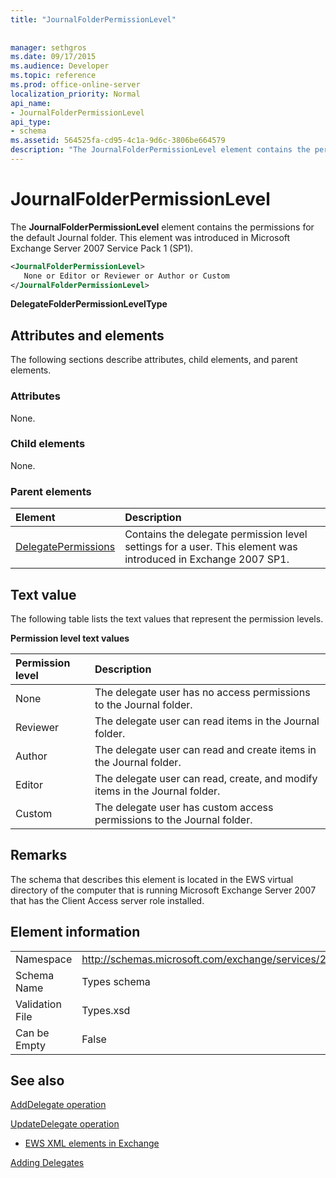 ```yaml
---
title: "JournalFolderPermissionLevel"
 
 
manager: sethgros
ms.date: 09/17/2015
ms.audience: Developer
ms.topic: reference
ms.prod: office-online-server
localization_priority: Normal
api_name:
- JournalFolderPermissionLevel
api_type:
- schema
ms.assetid: 564525fa-cd95-4c1a-9d6c-3806be664579
description: "The JournalFolderPermissionLevel element contains the permissions for the default Journal folder. This element was introduced in Microsoft Exchange Server 2007 Service Pack 1 (SP1)."
---
```


# JournalFolderPermissionLevel

The **JournalFolderPermissionLevel** element contains the permissions for the default Journal folder. This element was introduced in Microsoft Exchange Server 2007 Service Pack 1 (SP1). 
  
```xml
<JournalFolderPermissionLevel>
   None or Editor or Reviewer or Author or Custom
</JournalFolderPermissionLevel>
```

 **DelegateFolderPermissionLevelType**
## Attributes and elements

The following sections describe attributes, child elements, and parent elements.
  
### Attributes

None.
  
### Child elements

None.
  
### Parent elements

|**Element**|**Description**|
|:-----|:-----|
|[DelegatePermissions](delegatepermissions.md) <br/> |Contains the delegate permission level settings for a user. This element was introduced in Exchange 2007 SP1.  <br/> |
   
## Text value

The following table lists the text values that represent the permission levels.
  
**Permission level text values**

|**Permission level**|**Description**|
|:-----|:-----|
|None  <br/> |The delegate user has no access permissions to the Journal folder.  <br/> |
|Reviewer  <br/> |The delegate user can read items in the Journal folder.  <br/> |
|Author  <br/> |The delegate user can read and create items in the Journal folder.  <br/> |
|Editor  <br/> |The delegate user can read, create, and modify items in the Journal folder.  <br/> |
|Custom  <br/> |The delegate user has custom access permissions to the Journal folder.  <br/> |
   
## Remarks

The schema that describes this element is located in the EWS virtual directory of the computer that is running Microsoft Exchange Server 2007 that has the Client Access server role installed.
  
## Element information

|||
|:-----|:-----|
|Namespace  <br/> |http://schemas.microsoft.com/exchange/services/2006/types  <br/> |
|Schema Name  <br/> |Types schema  <br/> |
|Validation File  <br/> |Types.xsd  <br/> |
|Can be Empty  <br/> |False  <br/> |
   
## See also



[AddDelegate operation](adddelegate-operation.md)
  
[UpdateDelegate operation](updatedelegate-operation.md)


- [EWS XML elements in Exchange](ews-xml-elements-in-exchange.md)


[Adding Delegates](http://msdn.microsoft.com/library/3a744150-66a3-4a13-9433-793603ba5038%28Office.15%29.aspx)

